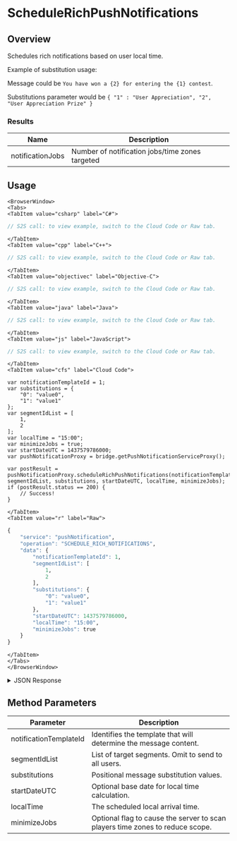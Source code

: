 # ScheduleRichPushNotifications
## Overview
Schedules rich notifications based on user local time.

Example of substitution usage:

Message could be `You have won a {2} for entering the {1} contest`.

Substitutions parameter would be `{ "1" : "User Appreciation", "2", "User Appreciation Prize" }`





### Results
Name | Description
--------- | -----------
notificationJobs | Number of notification jobs/time zones targeted

<PartialServop service_name="pushNotification" operation_name="SCHEDULE_RICH_NOTIFICATIONS" />

## Usage

```mdx-code-block
<BrowserWindow>
<Tabs>
<TabItem value="csharp" label="C#">
```

```csharp
// S2S call: to view example, switch to the Cloud Code or Raw tab.
```

```mdx-code-block
</TabItem>
<TabItem value="cpp" label="C++">
```

```cpp
// S2S call: to view example, switch to the Cloud Code or Raw tab.
```

```mdx-code-block
</TabItem>
<TabItem value="objectivec" label="Objective-C">
```

```objectivec
// S2S call: to view example, switch to the Cloud Code or Raw tab.
```

```mdx-code-block
</TabItem>
<TabItem value="java" label="Java">
```

```java
// S2S call: to view example, switch to the Cloud Code or Raw tab.
```

```mdx-code-block
</TabItem>
<TabItem value="js" label="JavaScript">
```

```javascript
// S2S call: to view example, switch to the Cloud Code or Raw tab.
```

```mdx-code-block
</TabItem>
<TabItem value="cfs" label="Cloud Code">
```

```cfscript
var notificationTemplateId = 1;
var substitutions = {
	"0": "value0",
	"1": "value1"
};
var segmentIdList = [
	1,
	2
];
var localTime = "15:00";
var minimizeJobs = true;
var startDateUTC = 1437579786000;
var pushNotificationProxy = bridge.getPushNotificationServiceProxy();

var postResult = pushNotificationProxy.scheduleRichPushNotifications(notificationTemplateId, segmentIdList, substitutions, startDateUTC, localTime, minimizeJobs);
if (postResult.status == 200) {
    // Success!
}
```

```mdx-code-block
</TabItem>
<TabItem value="r" label="Raw">
```

```r
{
	"service": "pushNotification",
	"operation": "SCHEDULE_RICH_NOTIFICATIONS",
	"data": {
		"notificationTemplateId": 1,
		"segmentIdList": [
			1,
			2
		],
		"substitutions": {
			"0": "value0",
			"1": "value1"
		},
		"startDateUTC": 1437579786000,
		"localTime": "15:00",
		"minimizeJobs": true
	}
}
```

```mdx-code-block
</TabItem>
</Tabs>
</BrowserWindow>
```

<details>
<summary>JSON Response</summary>

```json
{
    "packetId": 1,
    "messageResponses": [
        {
            "status": 200,
            "data": {
                "notificationJobs": 4
            }
        }
    ]
}
```
</details>

## Method Parameters
Parameter | Description
--------- | -----------
notificationTemplateId | Identifies the template that will determine the message content. 
segmentIdList | List of target segments. Omit to send to all users. 
substitutions | Positional message substitution values. 
startDateUTC | Optional base date for local time calculation. 
localTime | The scheduled local arrival time. 
minimizeJobs | Optional flag to cause the server to scan players time zones to reduce scope. 


